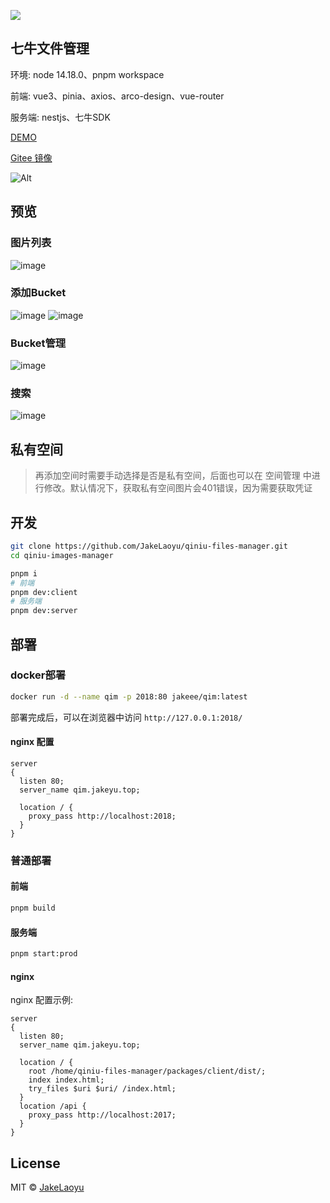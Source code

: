 <a href="https://www.buymeacoffee.com/jakeyu"><img src="https://img.buymeacoffee.com/button-api/?text=Buy me a coffee&emoji=&slug=jakeyu&button_colour=FFDD00&font_colour=000000&font_family=Cookie&outline_colour=000000&coffee_colour=ffffff" /></a>

## 七牛文件管理

环境: node 14.18.0、pnpm workspace

前端: vue3、pinia、axios、arco-design、vue-router

服务端: nestjs、七牛SDK

[DEMO](http://qim.jakeyu.top)

[Gitee 镜像](https://gitee.com/jakelaoyu/qiniu-files-manager)

![Alt](https://repobeats.axiom.co/api/embed/beeeb59c9f480d4ed9c99c31eabf6f555574d3db.svg "Repobeats analytics image")

## 预览

### 图片列表
![image](https://raw.githubusercontent.com/JakeLaoyu/qiniu-images-manager/master/packages/client/src/assets/readme/SCR-20221217-khn.png)

### 添加Bucket
![image](https://raw.githubusercontent.com/JakeLaoyu/qiniu-images-manager/master/packages/client/src/assets/readme/SCR-20221217-kif.png)
![image](https://raw.githubusercontent.com/JakeLaoyu/qiniu-images-manager/master/packages/client/src/assets/readme/SCR-20221217-kj1.png)

### Bucket管理
![image](https://raw.githubusercontent.com/JakeLaoyu/qiniu-images-manager/master/packages/client/src/assets/readme/SCR-20221217-kk5.png)

### 搜索
![image](https://raw.githubusercontent.com/JakeLaoyu/qiniu-images-manager/master/packages/client/src/assets/readme/SCR-20221217-kl6.png)


## 私有空间

> 再添加空间时需要手动选择是否是私有空间，后面也可以在 空间管理 中进行修改。默认情况下，获取私有空间图片会401错误，因为需要获取凭证

## 开发

```sh
git clone https://github.com/JakeLaoyu/qiniu-files-manager.git
cd qiniu-images-manager
```

```sh
pnpm i
# 前端
pnpm dev:client
# 服务端
pnpm dev:server
```

## 部署

### docker部署

```sh
docker run -d --name qim -p 2018:80 jakeee/qim:latest
```

部署完成后，可以在浏览器中访问 `http://127.0.0.1:2018/`

#### nginx 配置

```nginx
server
{
  listen 80;
  server_name qim.jakeyu.top;

  location / {
    proxy_pass http://localhost:2018;
  }
}
````

### 普通部署

#### 前端

```sh
pnpm build
```

#### 服务端

```sh
pnpm start:prod
```

#### nginx

nginx 配置示例:

```nginx
server
{
  listen 80;
  server_name qim.jakeyu.top;

  location / {
    root /home/qiniu-files-manager/packages/client/dist/;
    index index.html;
    try_files $uri $uri/ /index.html;
  }
  location /api {
    proxy_pass http://localhost:2017;
  }
}
```

## License
MIT © [JakeLaoyu](https://github.com/JakeLaoyu)
